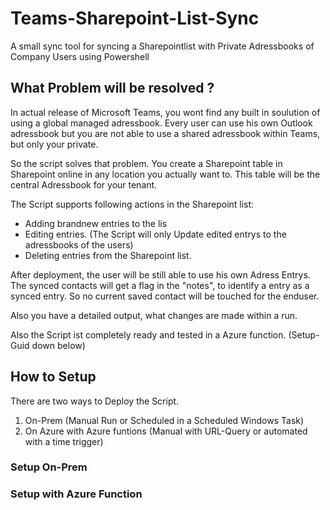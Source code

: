 # Teams-Sharepoint-List-Sync
A small sync tool for syncing a Sharepointlist with Private Adressbooks of Company Users using Powershell

## What Problem will be resolved ?
In actual release of Microsoft Teams, you wont find any built in soulution of using a global managed adressbook.
Every user can use his own Outlook adressbook but you are not able to use a shared adressbook within Teams, but only your private.

So the script solves that problem. You create a Sharepoint table in Sharepoint online in any location you actually want to.
This table will be the central Adressbook for your tenant.

The Script supports following actions in the Sharepoint list:
 - Adding brandnew entries to the lis
 - Editing entries. (The Script will only Update edited entrys to the adressbooks of the users)
 - Deleting entries from the Sharepoint list.

After deployment, the user will be still able to use his own Adress Entrys.
The synced contacts will get a flag in the "notes", to identify a entry as a synced entry.
So no current saved contact will be touched for the enduser.

Also you have a detailed output, what changes are made within a run.

Also the Script ist completely ready and tested in a Azure function. (Setup-Guid down below)

## How to Setup

There are two ways to Deploy the Script.
1. On-Prem (Manual Run or Scheduled in a Scheduled Windows Task)
2. On Azure with Azure funtions (Manual with URL-Query or automated with a time trigger)

### Setup On-Prem

### Setup with Azure Function
